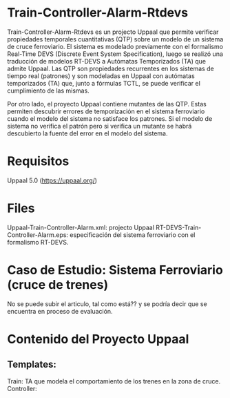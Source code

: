 # Train-Controller-Alarm-Rtdevs
Train-Controller-Alarm-Rtdevs es un projecto Uppaal que permite verificar propiedades temporales cuantitativas (QTP) sobre un modelo de un sistema de cruce ferroviario. El sistema es modelado previamente con el formalismo Real-Time DEVS (Discrete Event System Specification), luego se realizó una traducción de modelos RT-DEVS a Autómatas Temporizados (TA) que admite Uppaal. 
Las QTP son propiedades recurrentes en los sistemas de tiempo real (patrones) y son modeladas en Uppaal con autómatas temporizados (TA) que, junto a fórmulas TCTL, se puede verificar el cumplimiento de las mismas.

Por otro lado, el proyecto Uppaal contiene mutantes de las QTP. Estas permiten descubrir errores de temporización en el sistema ferroviario cuando el modelo del sistema no satisface los patrones. Si el modelo de sistema no verifica el patrón pero si verifica un mutante se habrá descubierto la fuente del error en el modelo del sistema.

# Requisitos
Uppaal 5.0 (https://uppaal.org/)

# Files
Uppaal-Train-Controller-Alarm.xml: projecto Uppaal
RT-DEVS-Train-Controller-Alarm.eps: especificación del sistema ferroviario con el formalismo RT-DEVS.

# Caso de Estudio: Sistema Ferroviario (cruce de trenes)
No se puede subir el articulo, tal como está?? y se podría decir que se encuentra en proceso de evaluación.

# Contenido del Proyecto Uppaal
## Templates:
Train: TA que modela el comportamiento de los trenes en la zona de cruce.
Controller: 
